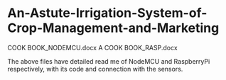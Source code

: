 # An-Astute-Irrigation-System-of-Crop-Management-and-Marketing

COOK BOOK_NODEMCU.docx	A
COOK BOOK_RASP.docx

The above files have detailed read me of NodeMCU and RaspberryPi respectively, with its code and connection with the sensors. 
